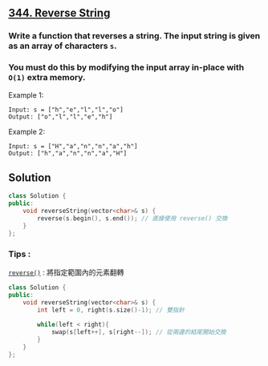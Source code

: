 ## [344. Reverse String](https://leetcode.com/problems/reverse-string/)

### Write a function that reverses a string. The input string is given as an array of characters `s`.
### You must do this by modifying the input array in-place with `O(1)` extra memory.


Example 1:
```
Input: s = ["h","e","l","l","o"]
Output: ["o","l","l","e","h"]
```

Example 2:
```
Input: s = ["H","a","n","n","a","h"]
Output: ["h","a","n","n","a","H"]
```


## Solution
```c++
class Solution {
public:
    void reverseString(vector<char>& s) {
        reverse(s.begin(), s.end()); // 直接使用 reverse() 交換
    }
};
```

### Tips :

[`reverse()`](https://shengyu7697.github.io/cpp-string-reverse/) : 將指定範圍內的元素翻轉


```c++
class Solution {
public:
    void reverseString(vector<char>& s) {
        int left = 0, right(s.size()-1); // 雙指針
        
        while(left < right){
            swap(s[left++], s[right--]); // 從兩邊的結尾開始交換
        }
    }
};
```
